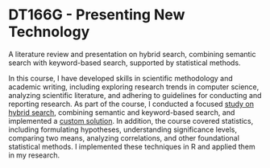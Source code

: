 # DT166G - Presenting New Technology

A literature review and presentation on hybrid search, combining semantic search with keyword-based search, supported by statistical methods.

In this course, I have developed skills in scientific methodology and academic writing, including exploring research trends in computer science, analyzing scientific literature, and adhering to guidelines for conducting and reporting research. As part of the course, I conducted a focused [study on hybrid search](https://github.com/albinronnkvist/Course_DT166G_PresentingNewTechnology/blob/main/Literature/LiteratureReview/LiteratureReview.pdf), combining semantic and keyword-based search, and implemented a [custom solution](https://github.com/albinronnkvist/Course_DT166G_PresentingNewTechnology/tree/main/HybridSearch). In addition, the course covered statistics, including formulating hypotheses, understanding significance levels, comparing two means, analyzing correlations, and other foundational statistical methods. I implemented these techniques in R and applied them in my research.
